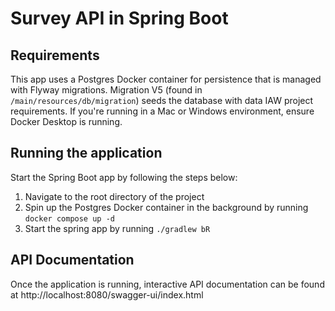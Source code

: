 # Survey API in Spring Boot

## Requirements 
This app uses a Postgres Docker container for persistence that is managed with Flyway migrations. 
Migration V5 (found in `/main/resources/db/migration`) seeds the database with data IAW project 
requirements. If you're running in a Mac or Windows environment, ensure Docker Desktop is running.

## Running the application

Start the Spring Boot app by following the steps below:
1) Navigate to the root directory of the project
2) Spin up the Postgres Docker container in the background by running `docker compose up -d`
3) Start the spring app by running `./gradlew bR`

## API Documentation

Once the application is running, interactive API documentation can be found at 
http://localhost:8080/swagger-ui/index.html

